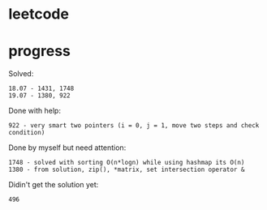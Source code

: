 # leetcode

# progress
Solved:  

```
18.07 - 1431, 1748
19.07 - 1380, 922
```


Done with help:  
```
922 - very smart two pointers (i = 0, j = 1, move two steps and check condition)
```
Done by myself but need attention:  
```
1748 - solved with sorting O(n*logn) while using hashmap its O(n)
1380 - from solution, zip(), *matrix, set intersection operator &
```

Didin't get the solution yet:
```
496
```
